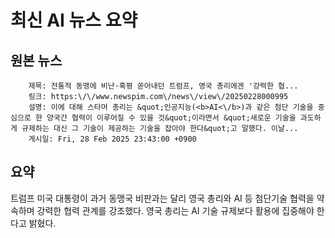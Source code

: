 # 최신 AI 뉴스 요약

## 원본 뉴스
		제목: 전통적 동맹에 비난·혹평 쏟아내던 트럼프, 영국 총리에겐 '강력한 협...
		링크: https:\/\/www.newspim.com\/news\/view\/20250228000995
		설명: 이에 대해 스타머 총리는 &quot;인공지능(<b>AI<\/b>)과 같은 첨단 기술을 중심으로 한 양국간 협력이 이루어질 수 있을 것&quot;이라면서 &quot;새로운 기술을 과도하게 규제하는 대신 그 기술이 제공하는 기술을 잡아야 한다&quot;고 말했다. 이날... 
		게시일: Fri, 28 Feb 2025 23:43:00 +0900


## 요약
트럼프 미국 대통령이 과거 동맹국 비판과는 달리 영국 총리와 AI 등 첨단기술 협력을 약속하며 강력한 협력 관계를 강조했다. 영국 총리는 AI 기술 규제보다 활용에 집중해야 한다고 밝혔다.
